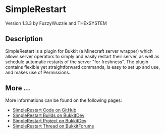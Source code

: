 # SimpleRestart
Version 1.3.3 by FuzzyWuzzie and THExSYSTEM

## Description
SimpleRestart is a plugin for Bukkit (a Minecraft server wrapper) which allows
server operators to simply and easily restart their server, as well as schedule
automatic restarts of the server "for freshness". The plugin contains flexible
yet straightforward commands, is easy to set up and use, and makes use of
Permissions.

## More ...
More informations can be found on the following pages:

* [SimpleRestart Code on GitHub](https://github.com/THExSYSTEM/SimpleRestart)
* [SimpleRestart Builds on BukkitDev](http://dev.bukkit.org/server-mods/simple_restart/files/)
* [SimpleRestart Project on BukkitDev](http://dev.bukkit.org/server-mods/simple_restart/)
* [SimpleRestart Thread on BukkitForums](http://forums.bukkit.org/threads/24652/)
